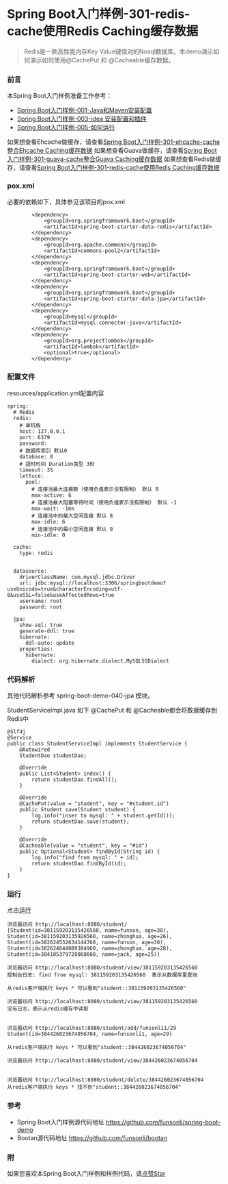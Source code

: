 # Spring Boot入门样例-301-redis-cache使用Redis Caching缓存数据

> Redis是一款高性能内存Key Value键值对的Nosql数据库。本demo演示如何演示如何使用@CachePut 和 @Cacheable缓存数据。

### 前言

本Spring Boot入门样例准备工作参考：

- [Spring Boot入门样例-001-Java和Maven安装配置](https://github.com/funsonli/spring-boot-demo/blob/master/doc/spring-boot-demo-001-java.md)
- [Spring Boot入门样例-003-idea 安装配置和插件](https://github.com/funsonli/spring-boot-demo/blob/master/doc/spring-boot-demo-003-idea.md)
- [Spring Boot入门样例-005-如何运行](https://github.com/funsonli/spring-boot-demo/blob/master/doc/spring-boot-demo-005-run.md)

如果想查看Ehcache做缓存，请查看[Spring Boot入门样例-301-ehcache-cache整合Ehcache Caching缓存数据](https://github.com/funsonli/spring-boot-demo/tree/master/spring-boot-demo-120-ehcache-cache)
如果想查看Guava做缓存，请查看[Spring Boot入门样例-301-guava-cache整合Guava Caching缓存数据](https://github.com/funsonli/spring-boot-demo/tree/master/spring-boot-demo-230-guava-cache)
如果想查看Redis做缓存，请查看[Spring Boot入门样例-301-redis-cache使用Redis Caching缓存数据](https://github.com/funsonli/spring-boot-demo/tree/master/spring-boot-demo-301-redis-cache)

### pox.xml
必要的依赖如下，具体参见该项目的pox.xml
```
        <dependency>
            <groupId>org.springframework.boot</groupId>
            <artifactId>spring-boot-starter-data-redis</artifactId>
        </dependency>
        <dependency>
            <groupId>org.apache.commons</groupId>
            <artifactId>commons-pool2</artifactId>
        </dependency>
        <dependency>
            <groupId>org.springframework.boot</groupId>
            <artifactId>spring-boot-starter-web</artifactId>
        </dependency>
        <dependency>
            <groupId>org.springframework.boot</groupId>
            <artifactId>spring-boot-starter-data-jpa</artifactId>
        </dependency>
        <dependency>
            <groupId>mysql</groupId>
            <artifactId>mysql-connector-java</artifactId>
        </dependency>
        <dependency>
            <groupId>org.projectlombok</groupId>
            <artifactId>lombok</artifactId>
            <optional>true</optional>
        </dependency>
```

### 配置文件

resources/application.yml配置内容
```
spring:
  # Redis
  redis:
    # 单机版
    host: 127.0.0.1
    port: 6379
    password:
    # 数据库索引 默认0
    database: 0
    # 超时时间 Duration类型 3秒
    timeout: 3S
    lettuce:
      pool:
        # 连接池最大连接数（使用负值表示没有限制） 默认 8
        max-active: 6
        # 连接池最大阻塞等待时间（使用负值表示没有限制） 默认 -1
        max-wait: -1ms
        # 连接池中的最大空闲连接 默认 8
        max-idle: 6
        # 连接池中的最小空闲连接 默认 0
        min-idle: 0

  cache:
    type: redis


  datasource:
    driverClassName: com.mysql.jdbc.Driver
    url: jdbc:mysql://localhost:3306/springbootdemo?useUnicode=true&characterEncoding=utf-8&useSSL=false&useAffectedRows=true
    username: root
    password: root

  jpa:
    show-sql: true
    generate-ddl: true
    hibernate:
      ddl-auto: update
    properties:
      hibernate:
        dialect: org.hibernate.dialect.MySQL55Dialect

```

### 代码解析

其他代码解析参考 spring-boot-demo-040-jpa 模块。

StudentServiceImpl.java 如下 @CachePut 和 @Cacheable都会将数据缓存到Redis中
``` 
@Slf4j
@Service
public class StudentServiceImpl implements StudentService {
    @Autowired
    StudentDao studentDao;

    @Override
    public List<Student> index() {
        return studentDao.findAll();
    }

    @Override
    @CachePut(value = "student", key = "#student.id")
    public Student save(Student student) {
        log.info("inser to mysql: " + student.getId());
        return studentDao.save(student);
    }

    @Override
    @Cacheable(value = "student", key = "#id")
    public Optional<Student> findById(String id) {
        log.info("find from mysql: " + id);
        return studentDao.findById(id);
    }
}
```

### 运行

点击[运行](https://github.com/funsonli/spring-boot-demo/blob/master/doc/spring-boot-demo-005-run.md)

```
浏览器访问 http://localhost:8080/student/
[Student(id=381159203135426560, name=funson, age=30), Student(id=381159203135926560, name=zhonghua, age=26), Student(id=382624532634144768, name=funson, age=30), Student(id=382624644089384960, name=zhonghua, age=28), Student(id=384105379728068608, name=jack, age=25)]

浏览器访问 http://localhost:8080/student/view/381159203135426560
控制台日志: find from mysql: 381159203135426560  表示从数据库里查询

从redis客户端执行 keys * 可以看到"student::381159203135426560"

浏览器访问 http://localhost:8080/student/view/381159203135426560
没有日志，表示从redis缓存中读取


浏览器访问 http://localhost:8080/student/add/funsonli1/29
Student(id=384426023674056704, name=funsonli1, age=29)

从redis客户端执行 keys * 可以看到"student::384426023674056704"

浏览器访问 http://localhost:8080/student/view/384426023674056704


浏览器访问 http://localhost:8080/student/delete/384426023674056704
从redis客户端执行 keys * 找不到"student::384426023674056704"
```


### 参考
- Spring Boot入门样例源代码地址 https://github.com/funsonli/spring-boot-demo
- Bootan源代码地址 https://github.com/funsonli/bootan


### 附
如果您喜欢本Spring Boot入门样例和样例代码，请[点赞Star](https://github.com/funsonli/spring-boot-demo)

